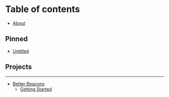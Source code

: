 # Table of contents

* [About](README.md)

## Pinned

* [Untitled](pinned/untitled.md)

## Projects

---

* [Better Beacons](better-beacons/README.md)
  * [Getting Started](better-beacons/getting-started.md)

